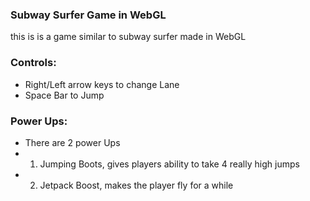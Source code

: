  ### Subway Surfer Game in WebGL
 this is is a game similar to subway surfer made in WebGL

 ### Controls:
  - Right/Left arrow keys to change Lane
  - Space Bar to Jump

### Power Ups:
  - There are 2 power Ups
  - 1) Jumping Boots, gives players ability to take 4 really high jumps
  - 2) Jetpack Boost, makes the player fly for a while 
